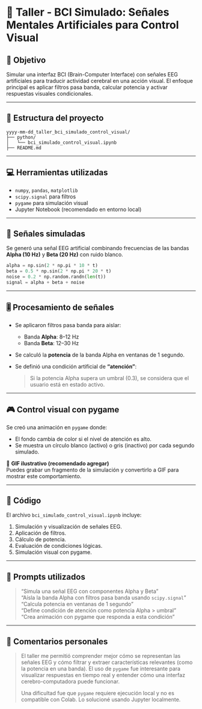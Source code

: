 # 🧪 Taller - BCI Simulado: Señales Mentales Artificiales para Control Visual

## 🎯 Objetivo

Simular una interfaz BCI (Brain-Computer Interface) con señales EEG artificiales para traducir actividad cerebral en una acción visual. El enfoque principal es aplicar filtros pasa banda, calcular potencia y activar respuestas visuales condicionales.

---

## 📁 Estructura del proyecto

```
yyyy-mm-dd_taller_bci_simulado_control_visual/
├── python/
│   └── bci_simulado_control_visual.ipynb
├── README.md
```

---

## 💻 Herramientas utilizadas

- `numpy`, `pandas`, `matplotlib`
- `scipy.signal` para filtros
- `pygame` para simulación visual
- Jupyter Notebook (recomendado en entorno local)

---

## 🧠 Señales simuladas

Se generó una señal EEG artificial combinando frecuencias de las bandas **Alpha (10 Hz)** y **Beta (20 Hz)** con ruido blanco.

```python
alpha = np.sin(2 * np.pi * 10 * t)
beta = 0.5 * np.sin(2 * np.pi * 20 * t)
noise = 0.2 * np.random.randn(len(t))
signal = alpha + beta + noise
```

---

## 🎚️ Procesamiento de señales

- Se aplicaron filtros pasa banda para aislar:
  - Banda **Alpha**: 8–12 Hz
  - Banda **Beta**: 12–30 Hz

- Se calculó la **potencia** de la banda Alpha en ventanas de 1 segundo.

- Se definió una condición artificial de **“atención”**:  
  > Si la potencia Alpha supera un umbral (0.3), se considera que el usuario está en estado activo.

---

## 🎮 Control visual con pygame

Se creó una animación en `pygame` donde:

- El fondo cambia de color si el nivel de atención es alto.
- Se muestra un círculo blanco (activo) o gris (inactivo) por cada segundo simulado.

📸 **GIF ilustrativo (recomendado agregar)**  
Puedes grabar un fragmento de la simulación y convertirlo a GIF para mostrar este comportamiento.

---

## 📓 Código

El archivo `bci_simulado_control_visual.ipynb` incluye:

1. Simulación y visualización de señales EEG.
2. Aplicación de filtros.
3. Cálculo de potencia.
4. Evaluación de condiciones lógicas.
5. Simulación visual con pygame.


---

## 🤖 Prompts utilizados 

> “Simula una señal EEG con componentes Alpha y Beta”  
> “Aísla la banda Alpha con filtros pasa banda usando `scipy.signal`”  
> “Calcula potencia en ventanas de 1 segundo”  
> “Define condición de atención como potencia Alpha > umbral”  
> “Crea animación con pygame que responda a esta condición”

---

## 💬 Comentarios personales

> El taller me permitió comprender mejor cómo se representan las señales EEG y cómo filtrar y extraer características relevantes (como la potencia en una banda). El uso de `pygame` fue interesante para visualizar respuestas en tiempo real y entender cómo una interfaz cerebro-computadora puede funcionar.  
>
> Una dificultad fue que `pygame` requiere ejecución local y no es compatible con Colab. Lo solucioné usando Jupyter localmente.
